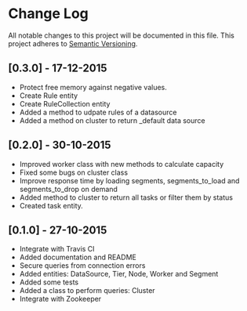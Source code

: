 # Change Log
All notable changes to this project will be documented in this file.
This project adheres to [Semantic Versioning](http://semver.org/).

## [0.3.0] - 17-12-2015

- Protect free memory against negative values.
- Create Rule entity
- Create RuleCollection entity
- Added a method to udpate rules of a datasource
- Added a method on cluster to return _default data source

## [0.2.0] - 30-10-2015

- Improved worker class with new methods to calculate capacity
- Fixed some bugs on cluster class
- Improve response time by loading segments, segments\_to\_load and segments\_to\_drop on demand
- Added method to cluster to return all tasks or filter them by status
- Created task entity.

## [0.1.0] - 27-10-2015

- Integrate with Travis CI
- Added documentation and README
- Secure queries from connection errors
- Added entities: DataSource, Tier, Node, Worker and Segment
- Added some tests
- Added a class to perform queries: Cluster
- Integrate with Zookeeper